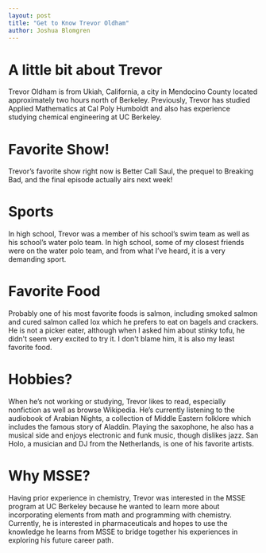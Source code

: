 ```yaml
---
layout: post
title: "Get to Know Trevor Oldham"
author: Joshua Blomgren
---
```


# A little bit about Trevor
Trevor Oldham is from Ukiah, California, a city in Mendocino County located approximately two hours north of Berkeley. Previously, Trevor has studied Applied Mathematics at Cal Poly Humboldt and also has experience studying chemical engineering at UC Berkeley.  

# Favorite Show! 
Trevor’s favorite show right now is Better Call Saul, the prequel to Breaking Bad, and the final episode actually airs next week!

# Sports
In high school, Trevor was a member of his school’s swim team as well as his school’s water polo team. In high school, some of my closest friends were on the water polo team, and from what I’ve heard, it is a very demanding sport.

# Favorite Food
Probably one of his most favorite foods is salmon, including smoked salmon and cured salmon called lox which he prefers to eat on bagels and crackers. He is not a picker eater, although when I asked him about stinky tofu, he didn't seem very excited to try it. I don't blame him, it is also my least favorite food.

# Hobbies?
When he’s not working or studying, Trevor likes to read, especially nonfiction as well as browse Wikipedia. He’s currently listening to the audiobook of Arabian Nights, a collection of Middle Eastern folklore which includes the famous story of Aladdin. Playing the saxophone, he also has a musical side and enjoys electronic and funk music, though dislikes jazz. San Holo, a musician and DJ from the Netherlands, is one of his favorite artists. 

# Why MSSE?
Having prior experience in chemistry, Trevor was interested in the MSSE program at UC Berkeley because he wanted to learn more about incorporating elements from math and programming with chemistry. Currently, he is interested in pharmaceuticals and hopes to use the knowledge he learns from MSSE to bridge together his experiences in exploring his future career path.